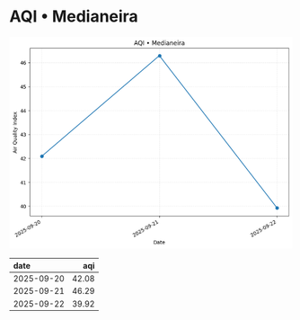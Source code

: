 # AQI • Medianeira

![chart](/reports/img/2025-09-20_aqi.png)

| date       |   aqi |
|:-----------|------:|
| 2025-09-20 | 42.08 |
| 2025-09-21 | 46.29 |
| 2025-09-22 | 39.92 |
